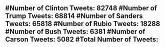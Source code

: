 #Number of Clinton Tweets: 82748
#Number of Trump Tweets: 68814
#Number of Sanders Tweets: 65818
#Number of Rubio Tweets: 18288
#Number of Bush Tweets: 6381
#Number of Carson Tweets: 5082
#Total Number of Tweets:  
---
